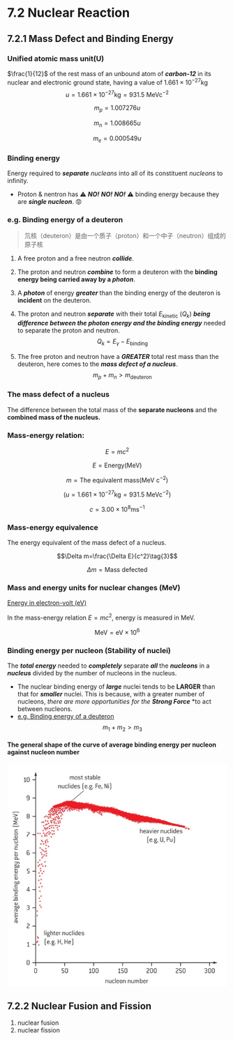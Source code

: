 # 7.2 Nuclear Reaction
## 7.2.1 Mass Defect and Binding Energy
### Unified atomic mass unit(U)
$\frac{1}{12}$ of the rest mass of an unbound atom of ***carbon-12*** in its nuclear and electronic ground state, having a value of $1.661\times10^{-27}\text{kg}$  
$$u=1.661\times10^{-27}\text{kg}=931.5\text{ MeVc}^{-2}\tag{1}$$  

$$m_p = 1.007276 u$$  

$$m_n = 1.008665 u$$  

$$m_e = 0.000549 u$$  


### Binding energy
Energy required to ***separate*** *nucleans* into all of its constituent *nucleons* to infinity.   

* Proton & nentron has ⚠️ ***NO!*** ***NO!*** ***NO!*** ⚠️ binding energy because they are ***single nucleon***.  😡

### e.g. Binding energy of a deuteron
> 氘核（deuteron）是由一个质子（proton）和一个中子（neutron）组成的原子核
1. A free proton and a free neutron ***collide***.  

2. The proton and neutron ***combine*** to form a deuteron with the **binding energy being carried away by a *photon***.   

3. A ***photon*** of energy ***greater*** than the binding energy of the deuteron is **incident** on the deuteron.  

4. The proton and neutron ***separate*** with their total $E_{\text{kinetic}}$ ($Q_k$) ***being difference between the photon energy and the binding energy*** needed to separate the proton and neutron. 
$$Q_k=E_{\gamma}-E_{\text{binding}}$$ 

5. The free proton and neutron have a ***GREATER*** total rest mass than the deuteron, here comes to the ***mass defect of a nucleus***.  
$$m_p + m_n > m_{\text{deuteron}}$$

### The mass defect of a nucleus
The difference between the total mass of the **separate nucleons** and the **combined mass of the nucleus.**  

### Mass-energy relation:  

$$E=mc^2\tag{2}$$  

$$E=\text{Energy}(\text{MeV})$$  

$$m=\text{The equivalent mass}(\text{MeV c}^{-2})$$  

$$(u=1.661\times10^{-27}\text{kg}=931.5\text{ MeVc}^{-2})$$

$$c=3.00\times 10^8\text{ms}^{-1}$$

### Mass-energy equivalence
The energy equivalent of the mass defect of a nucleus.  

$$\Delta m=\frac{\Delta E}{c^2}\tag{3}$$  

$$\Delta m = \text{Mass defected}$$  

### Mass and energy units for nuclear changes (MeV)
[Energy in electron-volt (eV)](7.1%20Discrete%20and%20Radioactivity.md#energy-in-electron-volt-ev)

In the mass-energy relation $E=mc^2$, energy is measured in $\text{MeV}$.  

$$\text{MeV}=\text{eV}\times 10^{6}\tag{4}$$

### Binding energy per nucleon (Stability of nuclei)
The ***total energy*** needed to ***completely*** separate ***all*** the ***nucleons*** in a ***nucleus*** divided by the number of nucleons in the nucleus.  

* The nuclear binding energy of ***large*** nuclei tends to be **LARGER** than that for ***smaller*** nuclei. This is because, with a greater number of nucleons, *there are more opportunities for the*  ***Strong Force*** *to act between nucleons.
* [e.g. Binding energy of a deuteron](#eg-binding-energy-of-a-deuteron)
$$m_1 + m_2 > m_3\tag{5}$$

#### The general shape of the curve of average binding energy per nucleon against nucleon number  

![shapeOfTheCurve](/IBDP_Physics_HL/Topic%207%20Atomic,%20Nuclear%20and%20Particle%20Physics/image/Screenshot%202023-11-04%20090541.jpg)

## 7.2.2 Nuclear Fusion and Fission
1. nuclear fusion
2. nuclear fission 